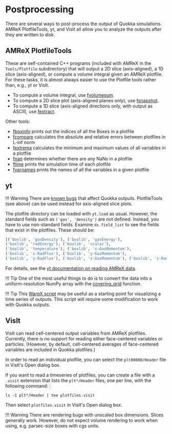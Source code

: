 # Postprocessing

There are several ways to post-process the output of Quokka simulations. AMReX PlotfileTools, yt, and VisIt all allow you to analyze the outputs after they are written to disk.

## AMReX PlotfileTools

These are self-contained C++ programs (included with AMReX in the `Tools/Plotfile` subdirectory) that will output a 2D slice (axis-aligned), a 1D slice (axis-aligned), or compute a volume integral given an AMReX plotfile. For these tasks, it is almost always easier to use the Plotfile tools rather than, e.g., yt or VisIt.

-   To compute a volume integral, use [fvolumesum](https://github.com/AMReX-Codes/amrex/blob/development/Tools/Plotfile/fvolumesum.cpp).
-   To compute a 2D slice plot (axis-aligned planes only), use [fsnapshot](https://github.com/AMReX-Codes/amrex/blob/development/Tools/Plotfile/fsnapshot.cpp).
-   To compute a 1D slice (axis-aligned directions only, with output as ASCII), use [fextract](https://github.com/AMReX-Codes/amrex/blob/development/Tools/Plotfile/fextract.cpp).

Other tools:

-   [fboxinfo](https://github.com/AMReX-Codes/amrex/blob/development/Tools/Plotfile/fboxinfo.cpp) prints out the indices of all the Boxes in a plotfile
-   [fcompare](https://github.com/AMReX-Codes/amrex/blob/development/Tools/Plotfile/fcompare.cpp) calculates the absolute and relative errors between plotfiles in L-inf norm
-   [fextrema](https://github.com/AMReX-Codes/amrex/blob/development/Tools/Plotfile/fextrema.cpp) calculates the minimum and maximum values of all variables in a plotfile
-   [fnan](https://github.com/AMReX-Codes/amrex/blob/development/Tools/Plotfile/fnan.cpp) determines whether there are any NaNs in a plotfile
-   [ftime](https://github.com/AMReX-Codes/amrex/blob/development/Tools/Plotfile/ftime.cpp) prints the simulation time of each plotfile
-   [fvarnames](https://github.com/AMReX-Codes/amrex/blob/development/Tools/Plotfile/fvarnames.cpp) prints the names of all the variables in a given plotfile

## yt

!!! Warning
    There are [known bugs](https://github.com/yt-project/yt/issues/3889) that affect Quokka outputs. PlotfileTools (see above) can be used instead for axis-aligned slice plots.

The plotfile directory can be loaded with `yt.load` as usual. However, the standard fields such as `('gas', 'density')` are not defined. Instead, you have to use non-standard fields. Examine `ds.field_list` to see the fields that exist in the plotfiles. These should be:

``` python
[('boxlib', 'gasDensity'), ('boxlib', 'gasEnergy'),
('boxlib', 'radEnergy'), ('boxlib', 'scalar'),
('boxlib', 'temperature'), ('boxlib', 'x-GasMomentum'),
('boxlib', 'x-RadFlux'), ('boxlib', 'y-GasMomentum'),
('boxlib', 'y-RadFlux'), ('boxlib', 'z-GasMomentum'), ('boxlib', 'z-RadFlux')]
```

For details, see the [yt documentation on reading AMReX data](https://yt-project.org/doc/examining/loading_data.html#amrex-boxlib-data).

!!! Tip
    One of the most useful things to do is to convert the data into a uniform-resolution NumPy array with the [covering_grid](https://yt-project.org/doc/examining/low_level_inspection.html#examining-grid-data-in-a-fixed-resolution-array) function.

!!! Tip
    This [WarpX script](https://warpx.readthedocs.io/en/latest/dataanalysis/plot_parallel.html) may be useful as a starting point for visualizing a time series of outputs. This script will require some modification to work with Quokka outputs.

## VisIt

VisIt can read cell-centered output variables from AMReX plotfiles. Currently, there is no support for reading either face-centered variables or particles. (However, by default, cell-centered averages of face-centered variables are included in Quokka plotfiles.)

In order to read an individual plotfile, you can select the `plt00000/Header` file in VisIt's Open dialog box.

If you want to read a timeseries of plotfiles, you can create a file with a ``.visit`` extension that lists the ``plt*/Header`` files, one per line, with the following command: :

    ls -1 plt*/Header | tee plotfiles.visit

Then select ``plotfiles.visit`` in VisIt's Open dialog box.

!!! Warning
    There are rendering bugs with unscaled box dimensions. Slices generally work. However, do not expect volume rendering to work when using, e.g. parsec-size boxes with cgs units.
